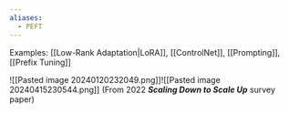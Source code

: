 ```yaml
---
aliases:
  - PEFT
---
```


Examples: [[Low-Rank Adaptation|LoRA]], [[ControlNet]], [[Prompting]], [[Prefix Tuning]]


![[Pasted image 20240120232049.png]]![[Pasted image 20240415230544.png]]
(From 2022 _**Scaling Down to Scale Up**_ survey paper)